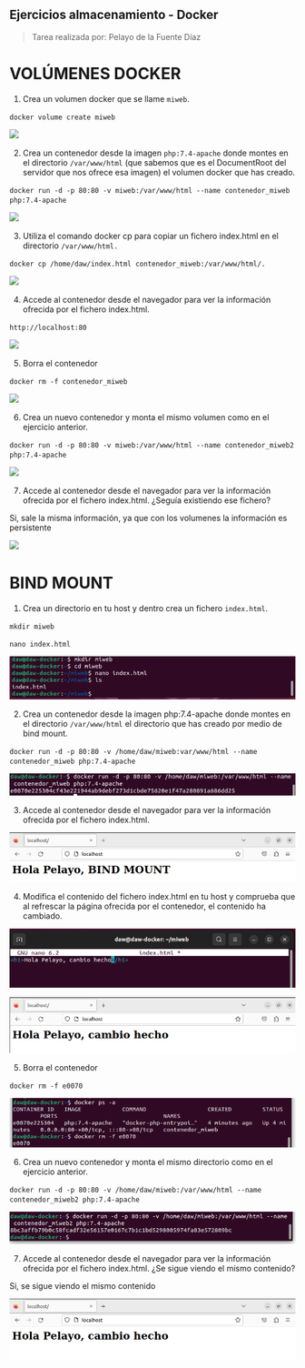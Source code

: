 ## Ejercicios almacenamiento - Docker

> Tarea realizada por: Pelayo de la Fuente Díaz

# VOLÚMENES DOCKER

1. Crea un volumen docker que se llame `miweb`.

`docker volume create miweb`

![](file:///C:/Users/delaf/OneDrive/Documentos/PELAYO%20DAW%202022/DAW/Linux/EjerciciosDocker/DOCKER/EjercicioAlmacenamiento/imagenesAlmacenamiento/imagen1.png)

2. Crea un contenedor desde la imagen `php:7.4-apache` donde montes en el directorio `/var/www/html` (que sabemos que es el DocumentRoot del servidor que nos ofrece esa imagen) el volumen docker que has creado.

`docker run -d -p 80:80 -v miweb:/var/www/html --name contenedor_miweb php:7.4-apache`

![](file:///C:/Users/delaf/OneDrive/Documentos/PELAYO%20DAW%202022/DAW/Linux/EjerciciosDocker/DOCKER/EjercicioAlmacenamiento/imagenesAlmacenamiento/imagen2.png)


3. Utiliza el comando docker cp para copiar un fichero index.html en el directorio `/var/www/html.`

`docker cp /home/daw/index.html contenedor_miweb:/var/www/html/.`

![](file:///C:/Users/delaf/OneDrive/Documentos/PELAYO%20DAW%202022/DAW/Linux/EjerciciosDocker/DOCKER/EjercicioAlmacenamiento/imagenesAlmacenamiento/imagen3.png)


4. Accede al contenedor desde el navegador para ver la información ofrecida por el fichero index.html.

`http://localhost:80`

![](file:///C:/Users/delaf/OneDrive/Documentos/PELAYO%20DAW%202022/DAW/Linux/EjerciciosDocker/DOCKER/EjercicioAlmacenamiento/imagenesAlmacenamiento/imagen4.png)


5. Borra el contenedor

`docker rm -f contenedor_miweb`

![](file:///C:/Users/delaf/OneDrive/Documentos/PELAYO%20DAW%202022/DAW/Linux/EjerciciosDocker/DOCKER/EjercicioAlmacenamiento/imagenesAlmacenamiento/imagen5.png)


6. Crea un nuevo contenedor y monta el mismo volumen como en el ejercicio anterior.

`docker run -d -p 80:80 -v miweb:/var/www/html --name contenedor_miweb2 php:7.4-apache`

![](file:///C:/Users/delaf/OneDrive/Documentos/PELAYO%20DAW%202022/DAW/Linux/EjerciciosDocker/DOCKER/EjercicioAlmacenamiento/imagenesAlmacenamiento/imagen6.png)


7. Accede al contenedor desde el navegador para ver la información ofrecida por el fichero index.html. ¿Seguía existiendo ese fichero?

Si, sale la misma información, ya que con los volumenes la información es persistente

![](file:///C:/Users/delaf/OneDrive/Documentos/PELAYO%20DAW%202022/DAW/Linux/EjerciciosDocker/DOCKER/EjercicioAlmacenamiento/imagenesAlmacenamiento/imagen7.png)

# BIND MOUNT

1. Crea un directorio en tu host y dentro crea un fichero `index.html`.

`mkdir miweb`

`nano index.html`

![](imagenesAlmacenamiento/imagen8.png)

2. Crea un contenedor desde la imagen php:7.4-apache donde montes en el directorio `/var/www/html` el directorio que has creado por medio de bind mount.

`docker run -d -p 80:80 -v /home/daw/miweb:var/www/html --name contenedor_miweb php:7.4-apache`

![](imagenesAlmacenamiento/imagen9.png)

3. Accede al contenedor desde el navegador para ver la información ofrecida por el fichero index.html.

![](imagenesAlmacenamiento/imagen10.png)

4. Modifica el contenido del fichero index.html en tu host y comprueba que al refrescar la página ofrecida por el contenedor, el contenido ha cambiado.

![](imagenesAlmacenamiento/imagen11.png)

![](imagenesAlmacenamiento/imagen12.png)

5. Borra el contenedor

`docker rm -f e0070`

![](imagenesAlmacenamiento/imagen13.png)

6. Crea un nuevo contenedor y monta el mismo directorio como en el ejercicio anterior.

`docker run -d -p 80:80 -v /home/daw/miweb:/var/www/html --name contenedor_miweb2 php:7.4-apache`

![](imagenesAlmacenamiento/imagen14.png)

7. Accede al contenedor desde el navegador para ver la información ofrecida por el fichero index.html. ¿Se sigue viendo el mismo contenido?

Si, se sigue viendo el mismo contenido

![](imagenesAlmacenamiento/imagen15.png)